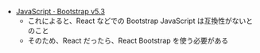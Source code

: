 - [JavaScript · Bootstrap v5.3](https://getbootstrap.com/docs/5.3/getting-started/javascript/#usage-with-javascript-frameworks)
  - これによると、React などでの Bootstrap JavaScript は互換性がないとのこと
  - そのため、React だったら、React Bootstrap を使う必要がある